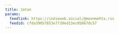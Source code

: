 ```yaml
---
title: Jatan
params:
  feedlink: https://indieweb.social/@moonmehta.rss
  feedid: cfda39057853e7730ed13ec05867dc57
---
```

